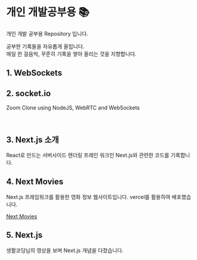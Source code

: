 # 개인 개발공부용 📚

개인 개발 공부용 Repository 입니다.

공부한 기록들을 자유롭게 올립니다.
</br>
매일 한 걸음씩, 꾸준히 기록을 쌓아 올리는 것을 지향합니다.

## 1. WebSockets

## 2. socket.io

Zoom Clone using NodeJS, WebRTC and WebSockets

</br>

## 3. Next.js 소개

React로 만드는 서버사이드 렌더링 프레인 워크인 Next.js와 관련한 코드를 기록합니다.

## 4. Next Movies

Next.js 프레임워크를 활용한 영화 정보 웹사이트입니다.
vercel를 활용하여 배포했습니다.

[Next Movies](https://nextjs-movies-loveflora.vercel.app/)

## 5. Next.js

생활코딩님의 영상을 보며 Next.js 개념을 다졌습니다.
